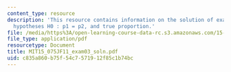 ```yaml
---
content_type: resource
description: 'This resource contains information on the solution of exam 3 based on
  hypotheses H0 : p1 = p2, and true proportion.'
file: /media/https%3A/open-learning-course-data-rc.s3.amazonaws.com/15-075j-statistical-thinking-and-data-analysis-fall-2011/c835a860b75f54c7571912f85c1b74bc_MIT15_075JF11_exam03_soln.pdf
file_type: application/pdf
resourcetype: Document
title: MIT15_075JF11_exam03_soln.pdf
uid: c835a860-b75f-54c7-5719-12f85c1b74bc
---
```

